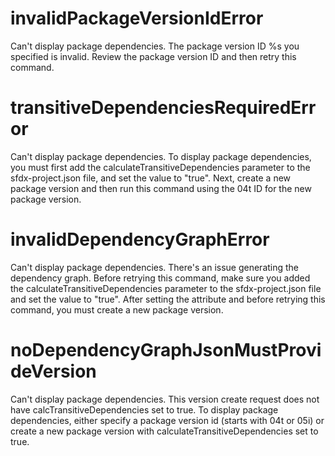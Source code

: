 # invalidPackageVersionIdError

Can't display package dependencies. The package version ID %s you specified is invalid. Review the package version ID and then retry this command.

# transitiveDependenciesRequiredError

Can't display package dependencies. To display package dependencies, you must first add the calculateTransitiveDependencies parameter to the sfdx-project.json file, and set the value to "true". Next, create a new package version and then run this command using the 04t ID for the new package version.

# invalidDependencyGraphError

Can't display package dependencies. There's an issue generating the dependency graph. Before retrying this command, make sure you added the calculateTransitiveDependencies parameter to the sfdx-project.json file and set the value to "true". After setting the attribute and before retrying this command, you must create a new package version.

# noDependencyGraphJsonMustProvideVersion

Can't display package dependencies. This version create request does not have calcTransitiveDependencies set to true. To display package dependencies, either specify a package version id (starts with 04t or 05i) or create a new package version with calculateTransitiveDependencies set to true.

